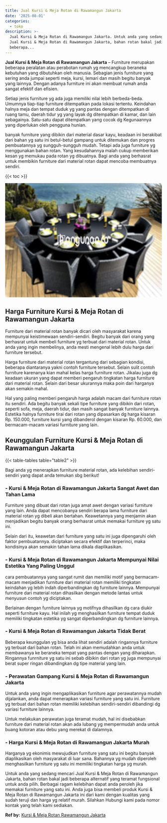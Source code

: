 ```yaml
---
title: Jual Kursi & Meja Rotan di Rawamangun Jakarta
date: '2025-08-01'
categories:
  - toko
description: >-
  Jual Kursi & Meja Rotan di Rawamangun Jakarta. Untuk anda yang sedang mencari
  Jual Kursi & Meja Rotan di Rawamangun Jakarta, bahan rotan bakal jadi
  beberapa...
---
```


**Jual Kursi & Meja Rotan di Rawamangun Jakarta** – Furniture merupakan beberapa peralatan atau perabotan rumah yg mencangkup beraneka kebutuhan yang dibutuhkan oleh manusia. Sebagian jenis furniture yang sering anda jumpai seperti meja, kursi, lemari dan masih begitu banyak yang lainnya. Dengan adanya furniture ini akan membuat rumah anda sangat efektif dan efisien.

Setiap jenis furniture yg ada juga memiliki nilai lebih berbeda-beda. Umumnya tiap-tiap furniture ditempatkan pada lokasi tertentu. Keindahan halnya meja dan tempat duduk yg yang pantas dengan ditempatkan di ruang tamu, daerah tidur yg yang layak dg ditempatkan di kamar, dan lain sebagainya. Satu-satu dapat ditempatkan yang cocok dg Kegunaannya yang diperlukan oleh pengguna hunian.

banyak furniture yang dibikin dari material dasar kayu, keadaan ini berakibat dari bahan yg satu ini betul-betul gampang untuk ditemukan dan progres pembuatannya yg sungguh-sungguh mudah. Tetapi ada juga furniture yg menggunakan bahan rotan. Yang kesudahannya malah cukup memberikan kesan yg memukau pada rotan yg dibuatnya. Bagi anda yang berhasrat untuk membikin furniture dari material rotan dapat mencoba membuatnya sendiri.

{{< toc >}}

![Jual Kursi & Meja Rotan di Rawamangun Jakarta](/images/kursi-meja-rotan-murah26.png)

## Harga Furniture Kursi & Meja Rotan di Rawamangun Jakarta

Furniture dari material rotan banyak dicari oleh masyarakat karena mempunyai keistimewaan sendiri-sendiri. Begitu banyak dari orang yang berhasrat untuk membeli furniture yg terbuat dari material rotan. Untuk anda yang ingin membelinya, anda mesti mengenal lebih dulu harga dari furniture tersebut.

Harga furniture dari material rotan tergantung dari sebagian kondisi, beberapa diantaranya yakni contoh furniture tersebut. Selain sulit contoh furniture karenanya kian mahal kelas harga furniture rotan. Jikalau juga dg keadaan ukuran yang dapat memberi pengaruh tingkatan harga furniture dari material rotan. Selain dari besar ukurannya maka poin dari harganya akan semakin mahal.

Hal yang paling memberi pengaruh harga adalah macam dari furniture rotan itu sendiri. Ada begitu banyak sekali tipe furniture yang dibikin dari rotan, seperti sofa, meja, daerah tidur, dan masih sangat banyak furniture lainnya. Estetika halnya furniture tirai dari rotan yang dipasarkan dg harga kisaran Rp. 150.000, furniture kursi yang dibanderol dengan kisaran Rp. 60.000, dan bermacam-macam variasi furniture yang lain.

## Keunggulan Furniture Kursi & Meja Rotan di Rawamangun Jakarta

{{< table-tables table="table2" >}}

Bagi anda yg menerapkan furniture material rotan, ada kelebihan sendiri-sendiri yang dapat anda temukan sbg berikut!

### \- Kursi & Meja Rotan di Rawamangun Jakarta Sangat Awet dan Tahan Lama

Furniture yang dibuat dari rotan juga amat awet dengan variasi furniture yang lain. Anda dapat mencobanya sendiri berapa lama furniture dari material rotan yg dibeli akan bertahan. Keawetannya yang menjamin akan menjadikan begitu banyak orang berhasrat untuk memakai furniture yg satu ini.

Selain dari itu, keawetan dari furniture yang satu ini juga dipengaruhi oleh faktor pembuatannya. diciptakan secara efektif dan terperinci, maka kondisinya akan semakin tahan lama dikala diaplikasikan.

### \- Kursi & Meja Rotan di Rawamangun Jakarta Mempunyai Nilai Estetika Yang Paling Unggul

cara pembuatannya yang sangat rumit dan memiliki motif yang bermacam-macam menjadikan furniture dari material rotan memiliki tingkatan keindahan yg lebih indah diperbandingkan dg furniture lainnya. Mempunyai furniture dari material rotan dihasilkan dengan metode lantas untuk menyusun contoh yg diciptakan.

Berlainan dengan furniture lainnya yg motifnya dihasilkan dg cara diukir seperti furniture kayu. Hal inilah yg menghasilkan furniture tempat duduk memiliki tingkatan estetika yg sangat diperbandingkan dg furniture lainnya.

### \- Kursi & Meja Rotan di Rawamangun Jakarta Tidak Berat

Beberapa keunggulan yg bisa anda lihat sendiri adalah ringannya furniture yg terbuat dari bahan rotan. Telah ini akan memudahkan anda untuk membawanya ke beraneka tempat yang pantas dengan yang diharapkan. Ringannya funrniture yg satu ini sebab dibikin dari rotan yg juga mempunyai berat super ringan dibandingkan dg tipe material yang lain.

### \- Perawatan Gampang Kursi & Meja Rotan di Rawamangun Jakarta

Untuk anda yang ingin mengaplikasikan furniture agar perawatannya mudah dijalankan, anda dapat menerapkan variasi furniture yang satu ini. Furniture yg terbuat dari bahan rotan memiliki kelebihan sendiri-sendiri dibandingi dg variasi furniture lainnya.

Untuk melakukan perawatan juga teramat mudah, hal ini disebabkan furniture dari material rotan akan ada lubang yg mempermudah anda untuk buang kotoran atau debu yang merekat di dalamnya.

### \- Harga Kursi & Meja Rotan di Rawamangun Jakarta Murah

Harganya yg ekonimis mewujudkan furniture yang satu ini begitu banyak diaplikasikan oleh masyarakat di luar sana. Bahannya yg mudah diperoleh menghasilkan furniture yg satu ini memiliki tingkatan harga yg murah.

Untuk anda yang sedang mencari Jual Kursi & Meja Rotan di Rawamangun Jakarta, bahan rotan bakal jadi beberapa alternatif yang teramat fungsional untuk anda pilih. Berbagai ragam kelebihan dapat anda peroleh jika memakai furniture yang satu ini. Anda juga bisa membeli produk Kursi & Meja Rotan di Rawamangun Jakarta ini dari kami dengan kualitas yang sudah teruji dan harga yg relatif murah. Silahkan Hubungi kami pada nomor kontak yang telah kami sediakan.

**Ref by:** [Kursi & Meja Rotan Rawamangun Jakarta](https://id.wikipedia.org/wiki/Kursi)
